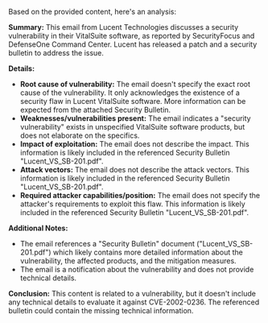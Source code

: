 Based on the provided content, here's an analysis:

**Summary:** This email from Lucent Technologies discusses a security vulnerability in their VitalSuite software, as reported by SecurityFocus and DefenseOne Command Center. Lucent has released a patch and a security bulletin to address the issue.

**Details:**

*   **Root cause of vulnerability:** The email doesn't specify the exact root cause of the vulnerability. It only acknowledges the existence of a security flaw in Lucent VitalSuite software. More information can be expected from the attached Security Bulletin.
*   **Weaknesses/vulnerabilities present:**  The email indicates a "security vulnerability" exists in unspecified VitalSuite software products, but does not elaborate on the specifics.
*   **Impact of exploitation:** The email does not describe the impact. This information is likely included in the referenced Security Bulletin "Lucent_VS_SB-201.pdf".
*  **Attack vectors:** The email does not describe the attack vectors. This information is likely included in the referenced Security Bulletin "Lucent_VS_SB-201.pdf".
*   **Required attacker capabilities/position:** The email does not specify the attacker's requirements to exploit this flaw. This information is likely included in the referenced Security Bulletin "Lucent_VS_SB-201.pdf".

**Additional Notes:**
*   The email references a "Security Bulletin" document ("Lucent_VS_SB-201.pdf") which likely contains more detailed information about the vulnerability, the affected products, and the mitigation measures.
*   The email is a notification about the vulnerability and does not provide technical details.

**Conclusion:**
This content is related to a vulnerability, but it doesn't include any technical details to evaluate it against CVE-2002-0236. The referenced bulletin could contain the missing technical information.